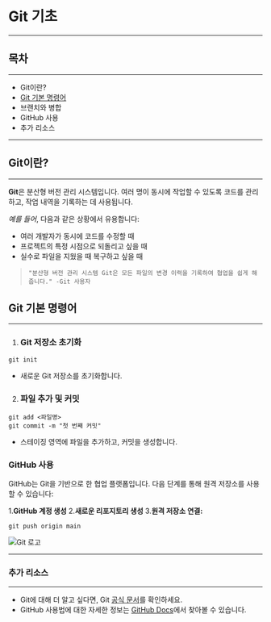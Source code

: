 # Git 기초
***

## 목차 
***
- Git이란?
- [Git 기본 명령어](https://www.markdownguide.org/basic-syntax/)
- 브랜치와 병합
- GitHub 사용
- 추가 리소스
***

## Git이란?
***
**Git**은 분산형 버전 관리 시스템입니다. 여러 명이 동시에 작업할 수 있도록 코드를 관리하고, 작업 내역을 기록하는 데 사용됩니다.

*예를 들어*, 다음과 같은 상황에서 유용합니다:

- 여러 개발자가 동시에 코드를 수정할 때
- 프로젝트의 특정 시점으로 되돌리고 싶을 때
- 실수로 파일을 지웠을 때 복구하고 싶을 때

> `"분산형 버전 관리 시스템 Git은 모든 파일의 변경 이력을 기록하여 협업을 쉽게 해줍니다."
-Git 사용자
`

## Git 기본 명령어
***

1.  ### Git 저장소 초기화
```
git init
```

- 새로운 Git 저장소를 초기화합니다.

2. ### 파일 추가 및 커밋

```
git add <파일명>
git commit -m "첫 번째 커밋" 
```

- 스테이징 영역에 파일을 추가하고, 커밋을 생성합니다.

### GitHub 사용

GitHub는 Git을 기반으로 한 협업 플랫폼입니다. 다음 단계를 통해 원격 저장소를 사용할 수 있습니다:

1.**GitHub 계정 생성**
2.**새로운 리포지토리 생성**
3.**원격 저장소 연결:**

```git remote add origin <GitHub 저장소 URL>
git push origin main
```

![Git 로고](https://git-scm.com/images/logos/downloads/Git-Logo-2Color.png)
***

### 추가 리소스
***
- Git에 대해 더 알고 싶다면, Git [공식 문서](https://git-scm.com/doc)를 확인하세요.
- GitHub 사용법에 대한 자세한 정보는 [GitHub Docs](https://docs.github.com/en)에서 찾아볼 수 있습니다.
